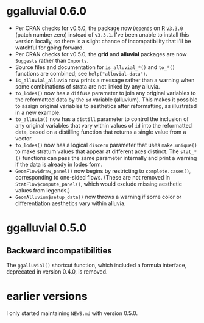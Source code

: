# ggalluvial 0.6.0

- Per CRAN checks for v0.5.0, the package now `Depends` on R `v3.3.0` (patch number zero) instead of `v3.3.1`. I've been unable to install this version locally, so there is a slight chance of incompatibility that i'll be watchful for going forward.
- Per CRAN checks for v0.5.0, the **grid** and **alluvial** packages are now `Suggests` rather than `Imports`.
- Source files and documentation for `is_alluvial_*()` and `to_*()` functions are combined; see `help("alluvial-data")`.
- `is_alluvial_alluvia` now prints a message rather than a warning when some combinations of strata are not linked by any alluvia.
- `to_lodes()` now has a `diffuse` parameter to join any original variables to the reformatted data by the `id` variable (alluvium). This makes it possible to assign original variables to aesthetics after reformatting, as illustrated in a new example.
- `to_alluvia()` now has a `distill` parameter to control the inclusion of any original variables that vary within values of `id` into the reformatted data, based on a distilling function that returns a single value from a vector.
- `to_lodes()` now has a logical `discern` parameter that uses `make.unique()` to make stratum values that appear at different axes distinct. The `stat_*()` functions can pass the same parameter internally and print a warning if the data is already in lodes form.
- `GeomFlow$draw_panel()` now begins by restricting to `complete.cases()`, corresponding to one-sided flows. (These are not removed in `StatFlow$compute_panel()`, which would exclude missing aesthetic values from legends.)
- `GeomAlluvium$setup_data()` now throws a warning if some color or differentiation aesthetics vary within alluvia.

# ggalluvial 0.5.0

## Backward incompatibilities

The `ggalluvial()` shortcut function, which included a formula interface, deprecated in version 0.4.0, is removed.

# earlier versions

I only started maintaining `NEWS.md` with version 0.5.0.
